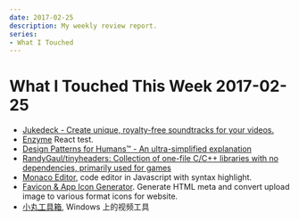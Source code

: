 ```yaml
---
date: 2017-02-25
description: My weekly review report.
series:
- What I Touched
---
```


# What I Touched This Week 2017-02-25


- [Jukedeck - Create unique, royalty-free soundtracks for your videos.][1]
- [Enzyme][2] React test.
- [Design Patterns for Humans™ - An ultra-simplified explanation][3]
- [RandyGaul/tinyheaders: Collection of one-file C/C++ libraries with no dependencies, primarily used for games][4]
- [Monaco Editor][5], code editor in Javascript with syntax highlight.
- [Favicon & App Icon Generator][6]. Generate HTML meta and convert upload image to various format icons for website.
- [小丸工具箱][7], Windows 上的视频工具

[1]:	https://www.jukedeck.com/?no-redirect=true
[2]:	http://airbnb.io/enzyme/?ref=stackshare
[3]:	https://github.com/kamranahmedse/design-patterns-for-humans
[4]:	https://github.com/RandyGaul/tinyheaders
[5]:	https://microsoft.github.io/monaco-editor/
[6]:	http://www.favicon-generator.org/
[7]:	http://maruko.appinn.me/
